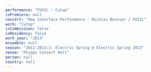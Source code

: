 ```yaml
---
performance: "FUSIL - Cutup"
isPremiere: null
concert: "New Interface Performance - Nicolas Bernier / FUSIL"
work: "Cutup"
isCommission: false
isResidency: false
work_year: "2013"
ensemble: null
season: "2012-2013:2: Electric Spring @ Electric Spring 2013"
venue: "Phipps Concert Hall"
person: null
country: null
---
```


